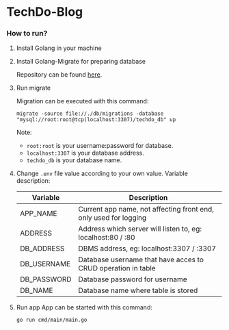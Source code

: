 # TechDo-Blog

### How to run?

1. Install Golang in your machine
2. Install Golang-Migrate for preparing database

    Repository can be found [here](https://github.com/golang-migrate/migrate).
    
3. Run migrate

    Migration can be executed with this command:

    ``` 
    migrate -source file://./db/migrations -database "mysql://root:root@tcp(localhost:3307)/techdo_db" up 
    ```
    Note:
    - `root:root` is your username:password for database.
    - `localhost:3307` is your database address.
    - `techdo_db` is your database name.

3. Change `.env` file value according to your own value.
    Variable description:
    
    | Variable    | Description                                                        |
    | ----------- | ------------------------------------------------------------------ |
    | APP_NAME    | Current app name, not affecting front end, only used for logging   |
    | ADDRESS     | Address which server will listen to, eg: localhost:80 / :80        |
    | DB_ADDRESS  | DBMS address, eg: localhost:3307 / :3307                           |
    | DB_USERNAME | Database username that have acces to CRUD operation in table       |
    | DB_PASSWORD | Database password for username                                     |
    | DB_NAME     | Database name where table is stored                                |
    
4. Run app
    App can be started with this command:
    
    ``` 
    go run cmd/main/main.go 
    ```
